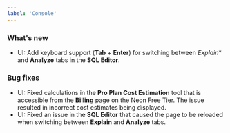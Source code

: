 ```yaml
---
label: 'Console'
---
```


### What's new

- UI: Add keyboard support (**Tab** + **Enter**) for switching  between  *Explain** and **Analyze** tabs in the **SQL Editor**.

### Bug fixes

- UI: Fixed calculations in the **Pro Plan Cost Estimation** tool that is accessible from the **Billing** page on the Neon Free Tier. The issue resulted in incorrect cost estimates being displayed.
- UI: Fixed an issue in the **SQL Editor** that caused the page to be reloaded when switching between **Explain** and **Analyze** tabs.
